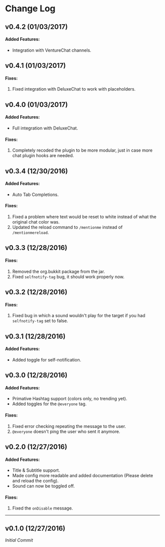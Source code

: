 Change Log
===

## v0.4.2 (01/03/2017)
#### Added Features:
* Integration with VentureChat channels.

## v0.4.1 (01/03/2017)
#### Fixes:
1. Fixed integration with DeluxeChat to work with placeholders.

## v0.4.0 (01/03/2017)
#### Added Features:
* Full integration with DeluxeChat.

#### Fixes:
1. Completely recoded the plugin to be more modular, just in case more chat plugin hooks are needed.

## v0.3.4 (12/30/2016)
#### Added Features:
* Auto Tab Completions.

#### Fixes:
1. Fixed a problem where text would be reset to white instead of what the original chat color was.
2. Updated the reload command to `/mentionme` instead of `/mentionmereload`.

## v0.3.3 (12/28/2016)
#### Fixes:
1. Removed the org.bukkit package from the jar.
2. Fixed `selfnotify-tag` bug, it should work properly now.

## v0.3.2 (12/28/2016)
#### Fixes:
1. Fixed bug in which a sound wouldn't play for the target if you had `selfnotify-tag` set to false.

## v0.3.1 (12/28/2016)
#### Added Features:
* Added toggle for self-notification.

## v0.3.0 (12/28/2016)
#### Added Features:
* Primative Hashtag support (colors only, no trending yet).
* Added toggles for the `@everyone` tag.

#### Fixes:
1. Fixed error checking repeating the message to the user.
2. `@everyone` doesn't ping the user who sent it anymore.

## v0.2.0 (12/27/2016)
#### Added Features:
* Title & Subtitle support.
* Made config more readable and added documentation (Please delete and reload the config).
* Sound can now be toggled off.

#### Fixes:
1. Fixed the `onDisable` message.

---

## v0.1.0 (12/27/2016)
*Initial Commit*
